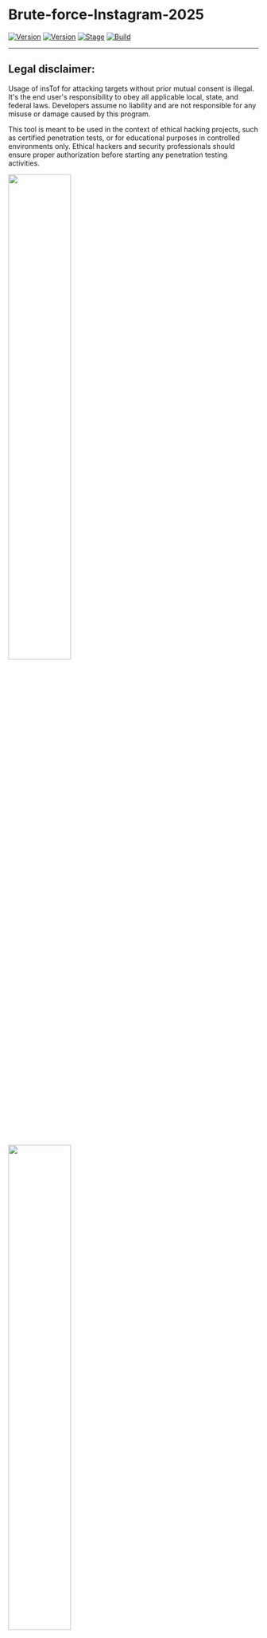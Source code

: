 # Brute-force-Instagram-2025

[![Version](https://img.shields.io/badge/Brutesploit-1.1.0-brightgreen.svg?maxAge=259200)]()
[![Version](https://img.shields.io/badge/Codename-Pretty-red.svg?maxAge=259200)]()
[![Stage](https://img.shields.io/badge/Release-Stable-brightgreen.svg)]()
[![Build](https://img.shields.io/badge/Supported_OS-Linux-orange.svg)]()

---

## Legal disclaimer:

Usage of insTof for attacking targets without prior mutual consent is illegal. It's the end user's responsibility to obey all applicable local, state, and federal laws. Developers assume no liability and are not responsible for any misuse or damage caused by this program. 

This tool is meant to be used in the context of ethical hacking projects, such as certified penetration tests, or for educational purposes in controlled environments only. Ethical hackers and security professionals should ensure proper authorization before starting any penetration testing activities.

<img src="https://media.tenor.com/bLXVJaboy9gAAAAM/hacking-hacker.gif" width="50%"></img> <img src="https://d.top4top.io/p_29867h9wz1.png" width="50%"></img>

---

## Getting Started

1. ```git clone https://github.com/kronev1/INSTA-2025.git```
2. ```cd INSTA-2025```
3. ```pip3 install -r requirements.txt```
4. ```python3 insTof.py```

## Proxy Support

- **Integration with Bright Data proxies** for secure and anonymous requests. Learn more about Bright Data proxies and how to set them up: [Bright Data Official Website](https://brightdata.com/).
- **Option to configure and use your own proxies** during brute-force attacks. To learn more about configuring proxies with Python, visit the [Requests Proxy Documentation](https://docs.python-requests.org/en/latest/user/advanced/#proxies).

## SSL Certificate Support

- Includes SSL certificate integration for secure proxy communication.
- Ensure the required SSL.crt file is present in the project directory.

## Proxy Setup and Usage Install the Bright Data SSL Certificate:

1. ```Download the Bright Data SSL certificate.```
2. ```Save it as SSL.crt in the project directory.```

## Enable Proxy:

- When running the script, select ```yes``` when prompted to use Bright Data proxies.

### How to Run

1. Execute the script:
   ```bash
   python3 insTof.py
   ```
2. Provide the following inputs:
   
- Username: Target Instagram username.
- Password List File: Path to the file containing potential passwords.
- Proxy Use: Choose whether to enable the Bright Data proxy.

## Brute Force Execution

- The script will attempt to log in using each password in the provided list
- Results will be logged, and successful attempts will be saved to a file.


## A Kali Linux operating system. We recommend :
- Kali Linux 2 or Kali 2016.1 rolling 
- Cyborg
- Parrot 
- BackTrack 
- Backbox  
- Android - Trimix
- Iphone - ish 

## BUG ? 
- Please Submit new issue 
- Contact me
- Hey ? do you want ask about all my tools ? you can join me in [Telegram](https://T.me/flaah999)

 ## Download and Clone
 > Download: Click [Here](https://github.com/0xfff0800/Brute-force-Instagram-2025/archive/master.zip) (Brute-force-Instagram-2025.zip)
 
